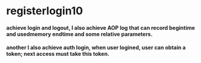# registerlogin10

#### achieve login and logout, I also achieve AOP log that can record begintime and usedmemory endtime and some relative parameters.
#### another I also achieve auth login, when user logined, user can obtain a token; next access must take this token.
